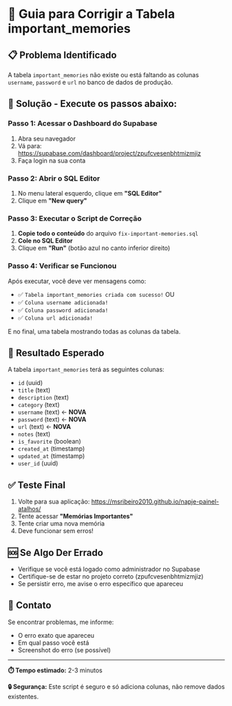 # 🔧 Guia para Corrigir a Tabela important_memories

## 📋 **Problema Identificado**
A tabela `important_memories` não existe ou está faltando as colunas `username`, `password` e `url` no banco de dados de produção.

## 🚀 **Solução - Execute os passos abaixo:**

### **Passo 1: Acessar o Dashboard do Supabase**
1. Abra seu navegador
2. Vá para: https://supabase.com/dashboard/project/zpufcvesenbhtmizmjiz
3. Faça login na sua conta

### **Passo 2: Abrir o SQL Editor**
1. No menu lateral esquerdo, clique em **"SQL Editor"**
2. Clique em **"New query"**

### **Passo 3: Executar o Script de Correção**
1. **Copie todo o conteúdo** do arquivo `fix-important-memories.sql`
2. **Cole no SQL Editor**
3. Clique em **"Run"** (botão azul no canto inferior direito)

### **Passo 4: Verificar se Funcionou**
Após executar, você deve ver mensagens como:
- ✅ `Tabela important_memories criada com sucesso!` OU
- ✅ `Coluna username adicionada!`
- ✅ `Coluna password adicionada!`
- ✅ `Coluna url adicionada!`

E no final, uma tabela mostrando todas as colunas da tabela.

## 🎯 **Resultado Esperado**
A tabela `important_memories` terá as seguintes colunas:
- `id` (uuid)
- `title` (text)
- `description` (text)
- `category` (text)
- `username` (text) ← **NOVA**
- `password` (text) ← **NOVA**
- `url` (text) ← **NOVA**
- `notes` (text)
- `is_favorite` (boolean)
- `created_at` (timestamp)
- `updated_at` (timestamp)
- `user_id` (uuid)

## ✅ **Teste Final**
1. Volte para sua aplicação: https://msribeiro2010.github.io/napje-painel-atalhos/
2. Tente acessar **"Memórias Importantes"**
3. Tente criar uma nova memória
4. Deve funcionar sem erros!

## 🆘 **Se Algo Der Errado**
- Verifique se você está logado como administrador no Supabase
- Certifique-se de estar no projeto correto (zpufcvesenbhtmizmjiz)
- Se persistir erro, me avise o erro específico que apareceu

## 📱 **Contato**
Se encontrar problemas, me informe:
- O erro exato que apareceu
- Em qual passo você está
- Screenshot do erro (se possível)

---

**⏱️ Tempo estimado:** 2-3 minutos

**🔒 Segurança:** Este script é seguro e só adiciona colunas, não remove dados existentes.
